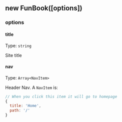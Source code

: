 ## new FunBook([options])

### options

#### title

Type: `string`

Site title

#### nav

Type: `Array<NavItem>`

Header Nav. A `NavItem` is:

```js
// When you click this item it will go to homepage
{
  title: 'Home',
  path: '/'
}
```
